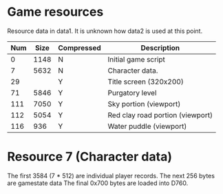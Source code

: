 # Game resources

Resource data in data1. It is unknown how data2 is used at this point.

| Num  | Size | Compressed | Description                         |
|------|------|------------|-------------------------------------|
|    0 | 1148 | N          | Initial game script                 |
|    7 | 5632 | N          | Character data.                     |
|   29 |      | Y          | Title screen (320x200)              |
|   71 | 5846 | Y          | Purgatory level                     |
|  111 | 7050 | Y          | Sky portion (viewport)              |
|  112 | 5054 | Y          | Red clay road portion (viewport)    |
|  116 |  936 | Y          | Water puddle (viewport)             |

# Resource 7 (Character data)

The first 3584 (7 * 512) are individual player records.
The next 256 bytes are gamestate data
The final 0x700 bytes are loaded into D760.

